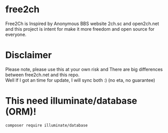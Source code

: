 # free2ch
Free2Ch is Inspired by Anonymous BBS website 2ch.sc and open2ch.net and this  project is intent for make it more freedom and open source for everyone.

# Disclaimer
Please note, please use this at your own risk and There are big differences between free2ch.net and this repo. <br>
Well If I got an time for update, I will sync both :) (no eta, no guarantee)

# This need illuminate/database (ORM)!
`composer require illuminate/database`
